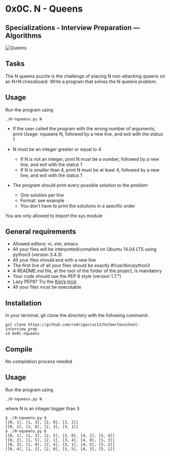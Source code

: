 # 0x0C. N - Queens
## Specializations - Interview Preparation ― Algorithms

![Queens](https://www.imgur.com/1QD6KGq.png)

## Tasks

The N queens puzzle is the challenge of placing N non-attacking queens on an
N×N chessboard. Write a program that solves the N queens problem.

## Usage

Run the program using

```
./0-nqueens.py N
```

 - If the user called the program with the wrong number of arguments,
   print Usage: nqueens N, followed by a new line, and exit with the status 1

 - N must be an integer greater or equal to 4
   - If N is not an integer, print N must be a number, followed by a new line,
   and exit with the status 1
   - If N is smaller than 4, print N must be at least 4, followed by a new
   line, and exit with the status 1

 - The program should print every possible solution to the problem
   - One solution per line
   - Format: see example
   - You don’t have to print the solutions in a specific order

You are only allowed to import the sys module


## General requirements
* Allowed editors: vi, vim, emacs
* All your files will be interpreted/compiled on Ubuntu 14.04 LTS using python3 (version 3.4.3)
* All your files should end with a new line
* The first line of all your files should be exactly #!/usr/bin/python3
* A README.md file, at the root of the folder of the project, is mandatory
* Your code should use the PEP 8 style (version 1.7.*)
* Lazy PEP8? Try the [Kim’s](https://twitter.com/kjowong) [trick](https://github.com/hhatto/autopep8)
* All your files must be executable

## Installation
In your terminal, git clone the directory with the following command:
```
git clone https://github.com/rodrigocruz13/holbertonschool-interview_prep
cd 0x0C-nqueens
```

## Compile

No compilation process needed


## Usage

Run the program using

```
./0-nqueens.py N
```
where N is an integer bigger than 3

```
$ ./0-nqueens.py 4
[[0, 1], [1, 3], [2, 0], [3, 2]]
[[0, 2], [1, 0], [2, 3], [3, 1]]
$ ./0-nqueens.py 6
[[0, 1], [1, 3], [2, 5], [3, 0], [4, 2], [5, 4]]
[[0, 2], [1, 5], [2, 1], [3, 4], [4, 0], [5, 3]]
[[0, 3], [1, 0], [2, 4], [3, 1], [4, 5], [5, 2]]
[[0, 4], [1, 2], [2, 0], [3, 5], [4, 3], [5, 1]]
```